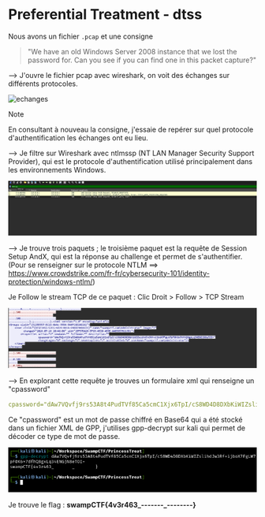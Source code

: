 # Preferential Treatment - dtss

Nous avons un fichier `.pcap` et une consigne 
> "We have an old Windows Server 2008 instance that we lost the password for. Can you see if you can find one in this packet capture?"

--> J'ouvre le fichier pcap avec wireshark, on voit des échanges sur différents protocoles.

![echanges](data/échanges.png)

> [!NOTE]
> En consultant à nouveau la consigne, j'essaie de repérer sur quel protocole d'authentification les échanges ont eu lieu. 

--> Je filtre sur Wireshark avec ntlmssp (NT LAN Manager Security Support Provider), qui est le protocole d'authentification utilisé principalement dans les environnements Windows.

![Filter NTLMSSP](data/filter.png)

--> Je trouve trois paquets ; le troisième paquet est la requête de Session Setup AndX, qui est la réponse au challenge et permet de s'authentifier. (Pour se renseigner sur le protocole NTLM ==> https://www.crowdstrike.com/fr-fr/cybersecurity-101/identity-protection/windows-ntlm/)

Je Follow le stream TCP de ce paquet : Clic Droit > Follow > TCP Stream

![XML Stream](data/stream.png)

--> En explorant cette requête je trouves un formulaire xml qui renseigne un "cpassword"

```yml
cpassword="dAw7VQvfj9rs53A8t4PudTVf85Ca5cmC1Xjx6TpI/cS8WD4D8DXbKiWIZslihdJw3Rf+ijboX7FgLW7pF0K6x7dfhQ8gxLq34ENGjN8eTOI="
```

Ce "cpassword" est un mot de passe chiffré en Base64 qui a été stocké dans un fichier XML de GPP, j'utilises gpp-decrypt sur kali qui permet de décoder ce type de mot de passe.

![Flag](data/flag.png)


Je trouve le flag : **swampCTF{4v3r463_-------_--------}**

